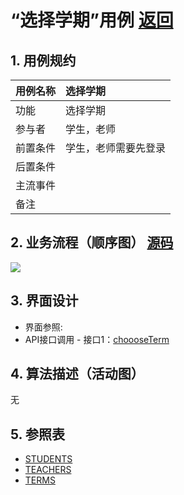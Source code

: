 # “选择学期”用例 [返回](./README.md)
## 1. 用例规约
|用例名称|选择学期|
|-------|:-------------|
|功能|选择学期|
|参与者|学生，老师|
|前置条件|学生，老师需要先登录|
|后置条件| |
|主流事件| |
|备注| |

## 2. 业务流程（顺序图） [源码](../src/选择学期.puml)
![](../img/选择学期.png) 

## 3. 界面设计
- 界面参照:
- API接口调用
         - 接口1：[choooseTerm](../接口/getTerms.md) 

## 4. 算法描述（活动图）
无

## 5. 参照表
- [STUDENTS](../数据库设计.md/#STUDENTS)
- [TEACHERS](../数据库设计.md/#TEACHERS)
- [TERMS](../数据库设计.md/#TERMS)
